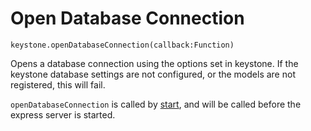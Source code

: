 # Open Database Connection

`keystone.openDatabaseConnection(callback:Function)`

Opens a database connection using the options set in keystone. If the keystone database settings are not configured, or the models are not registered, this will fail.

`openDatabaseConnection` is called by [start](/methods/start), and will be called before the express server is started.

